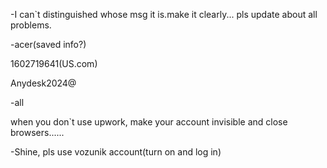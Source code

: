 -I can`t distinguished whose msg it is.make it clearly...   pls update about all problems.

-acer(saved info?)

1602719641(US.com)

Anydesk2024@

-all

when you don`t use upwork, make your account invisible and close browsers......

-Shine, pls use vozunik account(turn on and log in)


